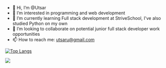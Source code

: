 - 👋 Hi, I’m @Utsar
- 👀 I’m interested in programming and web development
- 🌱 I’m currently learning Full stack development at StriveSchool, I've also studied Python on my own
- 💞️ I’m looking to collaborate on potential junior full stack developer work opportunities
- 📫 How to reach me: utsaru@gmail.com

[![Top Langs](https://github-readme-stats.vercel.app/api/top-langs/?username=Utsar&langs_count=8&layout=compact&show_icons=true&theme=radical)](https://github.com/Utsar/github-readme-stats)

![](https://komarev.com/ghpvc/?username=Utsar&color=green)
<!---
Utsar/Utsar is a ✨ special ✨ repository because its `README.md` (this file) appears on your GitHub profile.
You can click the Preview link to take a look at your changes.
--->
